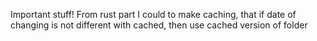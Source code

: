 
Important stuff!
    From rust part I could to make caching, that if date of changing is not different with cached, then use cached version of folder
